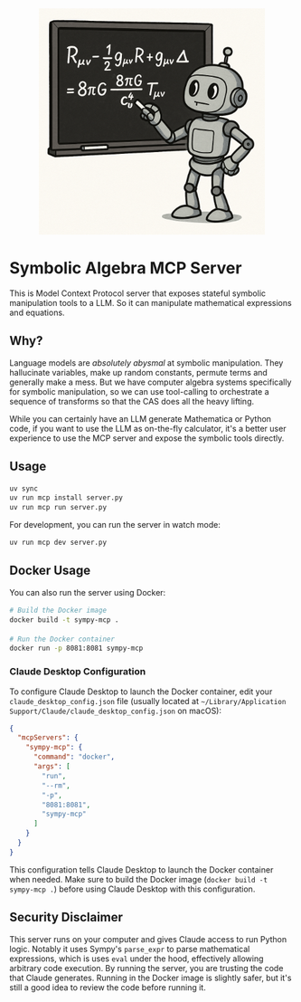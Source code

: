 <div align="center">
  <img src=".github/logo.png" alt="Sympy MCP Logo" width="400" />
</div>

# Symbolic Algebra MCP Server

This is Model Context Protocol server that exposes stateful symbolic manipulation tools to a LLM. So it can manipulate mathematical expressions and equations.

## Why?

Language models are *absolutely abysmal* at symbolic manipulation. They hallucinate variables, make up random constants, permute terms and generally make a mess. But we have computer algebra systems specifically for symbolic manipulation, so we can use tool-calling to orchestrate a sequence of transforms so that the CAS does all the heavy lifting.

While you can certainly have an LLM generate Mathematica or Python code, if you want to use the LLM as on-the-fly calculator, it's a better user experience to use the MCP server and expose the symbolic tools directly.

## Usage

```bash
uv sync
uv run mcp install server.py
uv run mcp run server.py
```

For development, you can run the server in watch mode:

```bash
uv run mcp dev server.py
```

## Docker Usage

You can also run the server using Docker:

```bash
# Build the Docker image
docker build -t sympy-mcp .

# Run the Docker container
docker run -p 8081:8081 sympy-mcp
```

### Claude Desktop Configuration

To configure Claude Desktop to launch the Docker container, edit your `claude_desktop_config.json` file (usually located at `~/Library/Application Support/Claude/claude_desktop_config.json` on macOS):

```json
{
  "mcpServers": {
    "sympy-mcp": {
      "command": "docker",
      "args": [
        "run",
        "--rm",
        "-p",
        "8081:8081",
        "sympy-mcp"
      ]
    }
  }
}
```

This configuration tells Claude Desktop to launch the Docker container when needed. Make sure to build the Docker image (`docker build -t sympy-mcp .`) before using Claude Desktop with this configuration.

## Security Disclaimer

This server runs on your computer and gives Claude access to run Python logic. Notably it uses Sympy's `parse_expr` to parse mathematical expressions, which is uses `eval` under the hood, effectively allowing arbitrary code execution. By running the server, you are trusting the code that Claude generates. Running in the Docker image is slightly safer, but it's still a good idea to review the code before running it.